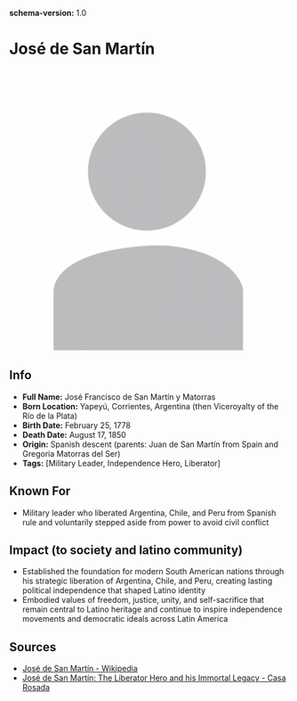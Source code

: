 **schema-version:** 1.0
# José de San Martín

![image description](images/person-image-template.png)

## Info
- **Full Name:** José Francisco de San Martín y Matorras
- **Born Location:** Yapeyú, Corrientes, Argentina (then Viceroyalty of the Río de la Plata)
- **Birth Date:** February 25, 1778
- **Death Date:** August 17, 1850
- **Origin:** Spanish descent (parents: Juan de San Martín from Spain and Gregoria Matorras del Ser)  
- **Tags:** [Military Leader, Independence Hero, Liberator]

## Known For
- Military leader who liberated Argentina, Chile, and Peru from Spanish rule and voluntarily stepped aside from power to avoid civil conflict

## Impact (to society and latino community)
- Established the foundation for modern South American nations through his strategic liberation of Argentina, Chile, and Peru, creating lasting political independence that shaped Latino identity
- Embodied values of freedom, justice, unity, and self-sacrifice that remain central to Latino heritage and continue to inspire independence movements and democratic ideals across Latin America

## Sources
- [José de San Martín - Wikipedia](https://en.wikipedia.org/wiki/José_de_San_Martín)
- [José de San Martín: The Liberator Hero and his Immortal Legacy - Casa Rosada](https://www.casarosada.gob.ar/international/latest-news/50616-jose-de-san-martin-the-liberator-hero-and-his-immortal-legacy)